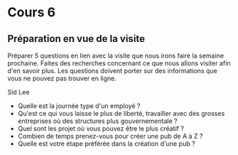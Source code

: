 # Cours 6
## Préparation en vue de la visite
Préparer 5 questions en lien avec la visite que nous irons faire la semaine prochaine. Faites des recherches concernant ce que nous allons visiter afin d'en savoir plus. Les questions doivent porter sur des informations que vous ne pouvez pas trouver en ligne. 

Sid Lee

* Quelle est la journée type d'un employé ?
* Qu'est ce qui vous laisse le plus de liberté, travailler avec des grosses entreprises où des structures plus gouvernementale ?
* Quel sont les projet où vous pouvez être le plus créatif ?
* Combien de temps prenez-vous pour créer une pub de A à Z ?
* Quelle est votre étape préférée dans la création d'une pub ?
